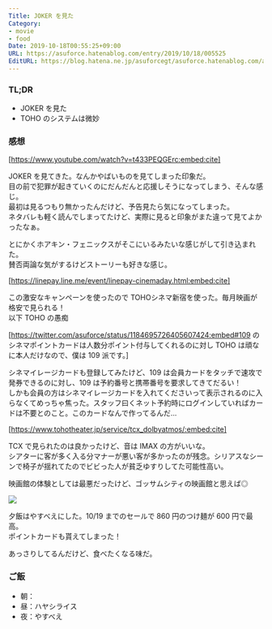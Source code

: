 ```yaml
---
Title: JOKER を見た
Category:
- movie
- food
Date: 2019-10-18T00:55:25+09:00
URL: https://asuforce.hatenablog.com/entry/2019/10/18/005525
EditURL: https://blog.hatena.ne.jp/asuforcegt/asuforce.hatenablog.com/atom/entry/26006613450969594
---
```


### TL;DR

- JOKER を見た
- TOHO のシステムは微妙

###  感想

[https://www.youtube.com/watch?v=t433PEQGErc:embed:cite]

JOKER を見てきた。なんかやばいものを見てしまった印象だ。  
目の前で犯罪が起きていくのにだんだんと応援しそうになってしまう、そんな感じ。  
最初は見るつもり無かったんだけど、予告見たら気になってしまった。  
ネタバレも軽く読んでしまってたけど、実際に見ると印象がまた違って見てよかったなぁ。

とにかくホアキン・フェニックスがそこにいるみたいな感じがして引き込まれた。  
賛否両論な気がするけどストーリーも好きな感じ。

[https://linepay.line.me/event/linepay-cinemaday.html:embed:cite]

この激安なキャンペーンを使ったので TOHOシネマ新宿を使った。毎月映画が格安で見られる！  
以下 TOHO の愚痴

[https://twitter.com/asuforce/status/1184695726405607424:embed#109 のシネマポイントカードは人数分ポイント付与してくれるのに対し TOHO は頑なに本人だけなので、僕は 109 派です。]

シネマイレージカードも登録してみたけど、109 は会員カードをタッチで速攻で発券できるのに対し、109 は予約番号と携帯番号を要求してきてだるい！  
しかも会員の方はシネマイレージカードを入れてくださいって表示されるのに入らなくてめっちゃ焦った。スタッフ曰くネット予約時にログインしていればカードは不要とのこと。このカードなんで作ってるんだ...

[https://www.tohotheater.jp/service/tcx_dolbyatmos/:embed:cite]

TCX で見られたのは良かったけど、音は IMAX の方がいいな。  
シアターに客が多く入る分マナーが悪い客が多かったのが残念。シリアスなシーンで椅子が揺れてたのでビビった人が貧乏ゆすりしてた可能性高い。

映画館の体験としては最悪だったけど、ゴッサムシティの映画館と思えば◎

<span itemtype="http://schema.org/Photograph" itemscope="itemscope"><img class="magnifiable" src="https://cdn-ak.f.st-hatena.com/images/fotolife/a/asuforcegt/20200807/20200807140457.jpg" itemprop="image"></span>

夕飯はやすべえにした。10/19 までのセールで 860 円のつけ麺が 600 円で最高。  
ポイントカードも貰えてしまった！

あっさりしてるんだけど、食べたくなる味だ。

### ご飯

- 朝：
- 昼：ハヤシライス
- 夜：やすべえ
